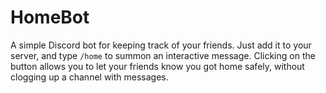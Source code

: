 # HomeBot

A simple Discord bot for keeping track of your friends. Just add it to your server, and type `/home` to summon an interactive message. Clicking on the button allows you to let your friends know you got home safely, without clogging up a channel with messages.
